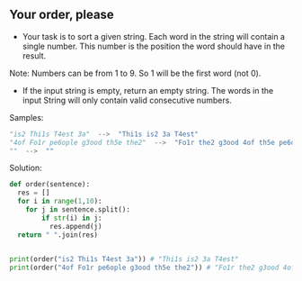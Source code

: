 ## Your order, please

- Your task is to sort a given string. Each word in the string will contain a single number. This number is the position the word should have in the result.

Note: Numbers can be from 1 to 9. So 1 will be the first word (not 0).

- If the input string is empty, return an empty string. The words in the input String will only contain valid consecutive numbers.

Samples:
```python
"is2 Thi1s T4est 3a"  -->  "Thi1s is2 3a T4est"
"4of Fo1r pe6ople g3ood th5e the2"  -->  "Fo1r the2 g3ood 4of th5e pe6ople"
""  -->  ""
```

Solution:
```python
def order(sentence): 
  res = [] 
  for i in range(1,10):
    for j in sentence.split():  
        if str(i) in j:
          res.append(j)
  return " ".join(res)  
      

print(order("is2 Thi1s T4est 3a")) # "Thi1s is2 3a T4est"
print(order("4of Fo1r pe6ople g3ood th5e the2")) # "Fo1r the2 g3ood 4of th5e pe6ople"
```